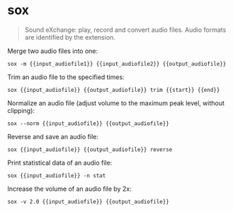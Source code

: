 sox
===

> Sound eXchange: play, record and convert audio files.
> Audio formats are identified by the extension.

Merge two audio files into one:

    sox -m {{input_audiofile1}} {{input_audiofile2}} {{output_audiofile}}

Trim an audio file to the specified times:

    sox {{input_audiofile}} {{output_audiofile}} trim {{start}} {{end}}

Normalize an audio file (adjust volume to the maximum peak level, without clipping):

    sox --norm {{input_audiofile}} {{output_audiofile}}

Reverse and save an audio file:

    sox {{input_audiofile}} {{output_audiofile}} reverse

Print statistical data of an audio file:

    sox {{input_audiofile}} -n stat

Increase the volume of an audio file by 2x:

    sox -v 2.0 {{input_audiofile}} {{output_audiofile}}
